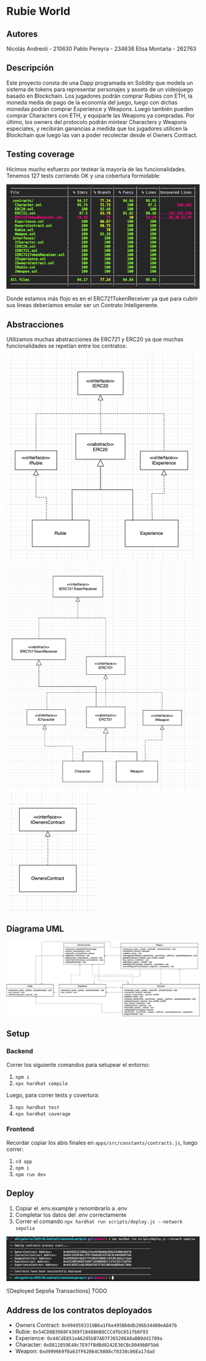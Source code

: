 # Rubie World

## Autores
Nicolás Andreoli - 210630
Pablo Pereyra - 234636
Elisa Montaña - 262763

## Descripción
Este proyecto consta de una Dapp programada en Solidity que modela un sistema de tokens para representar personajes y assets de un videojuego basado en Blockchain. Los jugadores podrán comprar Rubies con ETH, la moneda media de pago de la economía del juego, luego con dichas monedas podrán comprar Experience y Weapons. Luego también pueden comprar Characters con ETH, y equiparle las Weapons ya compradas. Por último, los owners del protocolo podrán mintear Characters y Weapons especiales, y recibirán ganancias a medida que los jugadores utilicen la Blockchain que luego las van a poder recolectar desde el Owners Contract.

## Testing coverage
Hicimos mucho esfuerzo por testear la mayoría de las funcionalidades. Tenemos 127 tests corriendo OK y una cobertura formidable:

![Cobertura](/assets/TestCoverage.png)

Donde estamos más flojo es en el ERC721TokenReceiver ya que para cubrir sus líneas deberíamos emular ser un Contrato Inteligenente.

## Abstracciones
Utilizamos muchas abstracciones de ERC721 y ERC20 ya que muchas funcionalidades se repetían entre los contratos:

![ERC20](/assets/ERC20.png)
![ERC721](/assets/ERC721.png)
![Owners Contract](/assets/OwnersContract.png)

## Diagrama UML
![UML](/assets/UML.png)

## Setup

### Backend

Correr los siguiente comandos para setupear el entorno:

1. `npm i`
2. `npx hardhat compile`

Luego, para correr tests y covertura:

3. `npx hardhat test`
4. `npx hardhat coverage`


### Frontend

Recordar copiar los abis finales en `apps/src/constants/contracts.js`, luego correr:

1. `cd app`
2. `npm i`
3. `npm run dev`

## Deploy
1. Copiar el .env.example y renombrarlo a .env
2. Completar los datos del .env correctamente
3. Correr el comando `npx hardhat run scripts/deploy.js --network sepolia`

![Deployed Contracts](/assets/DeployedContracts.png)

![Deployed Sepolia Transactions] TODO

## Address de los contratos deployados
- Owners Contract: `0x9949593319B6a1F6e495Bb0db206b34400eA847b`
- Rubie: `0x54CD8B3968F4389f184806B8CCCdfbC651fb6F93`
- Experience: `0x44CdE851eA6205bB7AD7F36520EA8aBB9dd1709a`
- Character: `0xD811859E48c7E97fBdBd8242E36CBcD049bBF5b6`
- Weapon: `0xd999669f0a63fF62064C8088cf0330c86Ea17dad`

